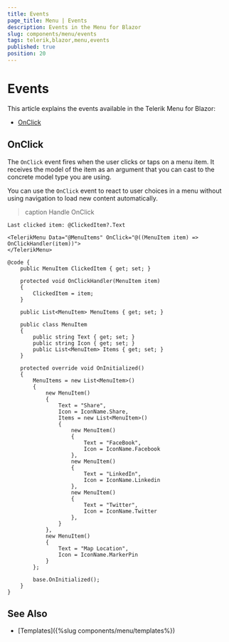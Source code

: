 ```yaml
---
title: Events
page_title: Menu | Events
description: Events in the Menu for Blazor
slug: components/menu/events
tags: telerik,blazor,menu,events
published: true
position: 20
---
```


# Events

This article explains the events available in the Telerik Menu for Blazor:

* [OnClick](#onclick)

## OnClick

The `OnClick` event fires when the user clicks or taps on a menu item. It receives the model of the item as an argument that you can cast to the concrete model type you are using.

You can use the `OnClick` event to react to user choices in a menu without using navigation to load new content automatically.

>caption Handle OnClick

````CSHTML
Last clicked item: @ClickedItem?.Text

<TelerikMenu Data="@MenuItems" OnClick="@((MenuItem item) => OnClickHandler(item))">
</TelerikMenu>

@code {
    public MenuItem ClickedItem { get; set; }

    protected void OnClickHandler(MenuItem item)
    {
        ClickedItem = item;
    }

    public List<MenuItem> MenuItems { get; set; }

    public class MenuItem
    {
        public string Text { get; set; }
        public string Icon { get; set; }
        public List<MenuItem> Items { get; set; }
    }

    protected override void OnInitialized()
    {
        MenuItems = new List<MenuItem>()
        {
            new MenuItem()
            {
                Text = "Share",
                Icon = IconName.Share,
                Items = new List<MenuItem>()
                {
                    new MenuItem()
                    {
                        Text = "FaceBook",
                        Icon = IconName.Facebook
                    },
                    new MenuItem()
                    {
                        Text = "LinkedIn",
                        Icon = IconName.Linkedin
                    },
                    new MenuItem()
                    {
                        Text = "Twitter",
                        Icon = IconName.Twitter
                    },
                }
            },
            new MenuItem()
            {
                Text = "Map Location",
                Icon = IconName.MarkerPin
            }
        };

        base.OnInitialized();
    }
}
````


## See Also

* [Templates]({%slug components/menu/templates%})
